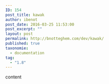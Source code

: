 ```yaml
---
ID: 154
post_title: kawak
author: ibenot
post_date: 2016-03-25 11:53:00
post_excerpt: ""
layout: post
permalink: http://bnotteghem.com/dev/kawak/
published: true
taxonomie:
  - documentation
tag:
  - "1.8"
---
```

content